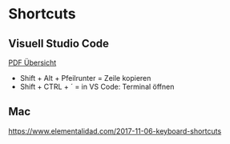# Shortcuts

## Visuell Studio Code

[PDF Übersicht](https://code.visualstudio.com/shortcuts/keyboard-shortcuts-macos.pdf)

- Shift + Alt + Pfeilrunter = Zeile kopieren
- Shift + CTRL + ´ = in VS Code: Terminal öffnen

## Mac

https://www.elementalidad.com/2017-11-06-keyboard-shortcuts
